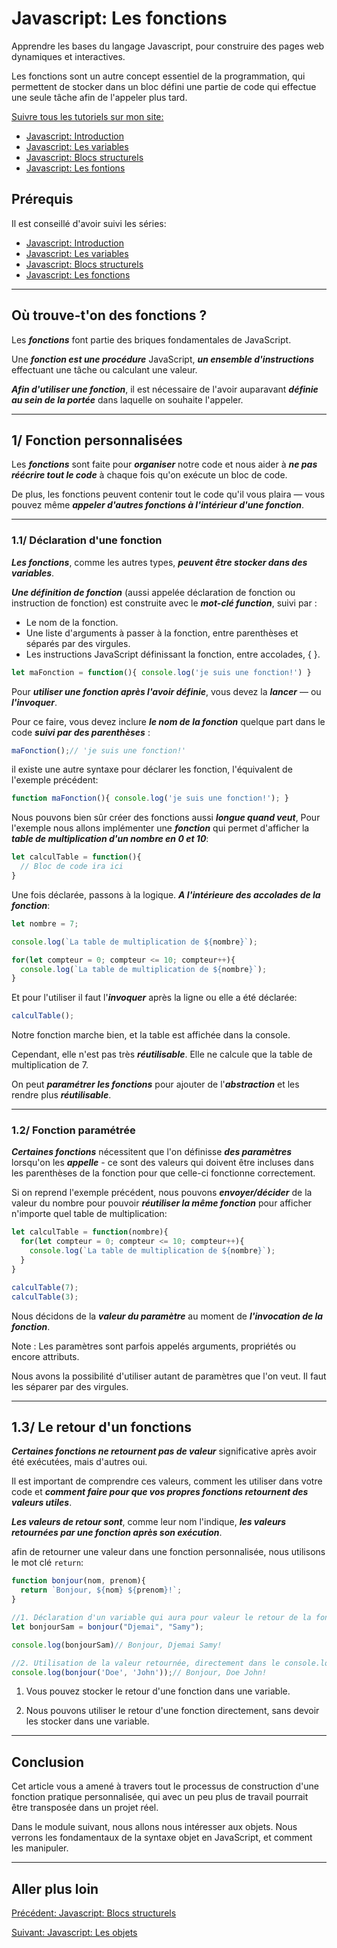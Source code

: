 # Javascript: Les fonctions

Apprendre les bases du langage Javascript, pour construire des pages web dynamiques et interactives.

Les fonctions sont un autre concept essentiel de la programmation, qui permettent de stocker dans un bloc défini une partie de code qui effectue une seule tâche afin de l'appeler plus tard.

[Suivre tous les tutoriels sur mon site:](https://djemai-samy.com/posts/0.javascript-initiation)

- [Javascript: Introduction](https://djemai-samy.com/posts/1.javascript-introduction.article)
- [Javascript: Les variables](https://djemai-samy.com/posts/2.javascript-variables.article)
- [Javascript: Blocs structurels](https://djemai-samy.com/posts/3.javascript-blocs.article)
- [Javascript: Les fontions](https://djemai-samy.com/posts/4.javascript-functions.article)

## Prérequis

Il est conseillé d'avoir suivi les séries:

- [Javascript: Introduction](https://djemai-samy.com/posts/1.javascript-introduction.article)
- [Javascript: Les variables](https://djemai-samy.com/posts/2.javascript-variables.article)
- [Javascript: Blocs structurels](https://djemai-samy.com/posts/3.javascript-blocs.article)
- [Javascript: Les fonctions](https://djemai-samy.com/posts/4.javascript-functions.article)

---

## Où trouve-t'on des fonctions ?

Les ***fonctions*** font partie des briques fondamentales de JavaScript.

Une ***fonction est une procédure*** JavaScript, ***un ensemble d'instructions*** effectuant une tâche ou calculant une valeur.

***Afin d'utiliser une fonction***, il est nécessaire de l'avoir auparavant ***définie au sein de la portée*** dans laquelle on souhaite l'appeler.

---

## 1/ Fonction personnalisées

Les ***fonctions*** sont faite pour ***organiser*** notre code et nous aider à ***ne pas réécrire tout le code*** à chaque fois qu'on exécute un bloc de code.

De plus, les fonctions peuvent contenir tout le code qu'il vous plaira — vous pouvez même ***appeler d'autres fonctions à l'intérieur d'une fonction***.

---

### 1.1/ Déclaration d'une fonction

***Les fonctions***, comme les autres types, ***peuvent être stocker dans des variables***.

***Une définition de fonction*** (aussi appelée déclaration de fonction ou instruction de fonction) est construite avec le ***mot-clé function***, suivi par :

- Le nom de la fonction.
- Une liste d'arguments à passer à la fonction, entre parenthèses et séparés par des virgules.
- Les instructions JavaScript définissant la fonction, entre accolades, { }.

```js
let maFonction = function(){ console.log('je suis une fonction!') }
```

Pour ***utiliser une fonction après l'avoir définie***, vous devez la ***lancer*** — ou ***l'invoquer***.

Pour ce faire, vous devez inclure ***le nom de la fonction*** quelque part dans le code ***suivi par des parenthèses*** :

```js
maFonction();// 'je suis une fonction!'
```

il existe une autre syntaxe pour déclarer les fonction, l'équivalent de l'exemple précédent:

```js
function maFonction(){ console.log('je suis une fonction!'); }
```

Nous pouvons bien sûr créer des fonctions aussi ***longue quand veut***, Pour l'exemple nous allons implémenter une ***fonction*** qui permet d'afficher la ***table de multiplication d'un nombre en 0 et 10***:

```js
let calculTable = function(){
  // Bloc de code ira ici
}

```

Une fois déclarée, passons à la logique. ***A l'intérieure des accolades de la fonction***:

```js
let nombre = 7;

console.log(`La table de multiplication de ${nombre}`);

for(let compteur = 0; compteur <= 10; compteur++){
  console.log(`La table de multiplication de ${nombre}`);
}
```

Et pour l'utiliser il faut l'***invoquer*** après la ligne ou elle a été déclarée:

```js
calculTable();
```

Notre fonction marche bien, et la table est affichée dans la console.

Cependant, elle n'est pas très ***réutilisable***. Elle ne calcule que la table de multiplication de 7.

On peut ***paramétrer les fonctions*** pour ajouter de l'***abstraction*** et les rendre plus ***réutilisable***.

---

### 1.2/ Fonction paramétrée

***Certaines fonctions*** nécessitent que l'on définisse ***des paramètres*** lorsqu'on les ***appelle*** - ce sont des valeurs qui doivent être incluses dans les parenthèses de la fonction pour que celle-ci fonctionne correctement.

Si on reprend l'exemple précédent, nous pouvons ***envoyer/décider*** de la valeur du nombre pour pouvoir ***réutiliser la même fonction*** pour afficher n'importe quel table de multiplication:

```js
let calculTable = function(nombre){
  for(let compteur = 0; compteur <= 10; compteur++){
    console.log(`La table de multiplication de ${nombre}`);
  }
}

calculTable(7);
calculTable(3);
```

Nous décidons de la ***valeur du paramètre*** au moment de ***l'invocation de la fonction***.

Note : Les paramètres sont parfois appelés arguments, propriétés ou encore attributs.

Nous avons la possibilité d'utiliser autant de paramètres que l'on veut. Il faut les séparer par des virgules.

---

## 1.3/ Le retour d'un fonctions

***Certaines fonctions ne retournent pas de valeur*** significative après avoir été exécutées, mais d'autres oui.

Il est important de comprendre ces valeurs, comment les utiliser dans votre code et ***comment faire pour que vos propres fonctions retournent des valeurs utiles***.

***Les valeurs de retour sont***, comme leur nom l'indique, ***les valeurs retournées par une fonction après son exécution***.

afin de retourner une valeur dans une fonction personnalisée, nous utilisons le mot clé ```return```:

```js
function bonjour(nom, prenom){
  return `Bonjour, ${nom} ${prenom}!`;
}

//1. Déclaration d'un variable qui aura pour valeur le retour de la fonction
let bonjourSam = bonjour("Djemai", "Samy");

console.log(bonjourSam)// Bonjour, Djemai Samy!

//2. Utilisation de la valeur retournée, directement dans le console.log()
console.log(bonjour('Doe', 'John'));// Bonjour, Doe John!
```

1. Vous pouvez stocker le retour d'une fonction dans une variable.

2. Nous pouvons utiliser le retour d'une fonction directement, sans devoir les stocker dans une variable.
</Block>

---

## Conclusion

Cet article vous a amené à travers tout le processus de construction d'une fonction pratique personnalisée, qui avec un peu plus de travail pourrait être transposée dans un projet réel.

Dans le module suivant, nous allons nous intéresser aux objets. Nous verrons les fondamentaux de la syntaxe objet en JavaScript, et comment les manipuler.

---

## Aller plus loin

[Précédent: Javascript: Blocs structurels](https://djemai-samy.com/posts/3.javascript-blocs.article)

[Suivant: Javascript: Les objets](https://djemai-samy.com/posts/5.javascript-objects.article)
